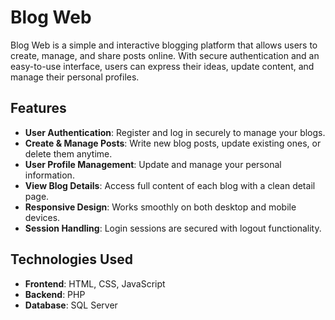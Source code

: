 # Blog Web

Blog Web is a simple and interactive blogging platform that allows users to create, manage, and share posts online. With secure authentication and an easy-to-use interface, users can express their ideas, update content, and manage their personal profiles.

## Features

- **User Authentication**: Register and log in securely to manage your blogs.  
- **Create & Manage Posts**: Write new blog posts, update existing ones, or delete them anytime.  
- **User Profile Management**: Update and manage your personal information.  
- **View Blog Details**: Access full content of each blog with a clean detail page.  
- **Responsive Design**: Works smoothly on both desktop and mobile devices.  
- **Session Handling**: Login sessions are secured with logout functionality.  

## Technologies Used

- **Frontend**: HTML, CSS, JavaScript  
- **Backend**: PHP  
- **Database**: SQL Server  
